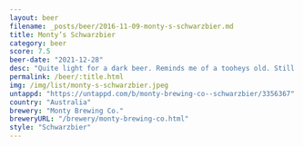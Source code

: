 ```yaml
---
layout: beer
filename: _posts/beer/2016-11-09-monty-s-schwarzbier.md
title: Monty’s Schwarzbier
category: beer
score: 7.5
beer-date: "2021-12-28"
desc: "Quite light for a dark beer. Reminds me of a tooheys old. Still easy drinking in the heat"
permalink: /beer/:title.html
img: /img/list/monty-s-schwarzbier.jpeg
untappd: "https://untappd.com/b/monty-brewing-co--schwarzbier/3356367"
country: "Australia"
brewery: "Monty Brewing Co."
breweryURL: "/brewery/monty-brewing-co.html"
style: "Schwarzbier"
---
```

